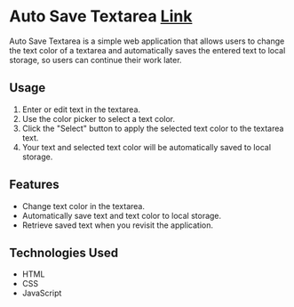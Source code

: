 # Auto Save Textarea  [Link](https://shantanumurdio.github.io/homeAssingment16/)

Auto Save Textarea is a simple web application that allows users to change the text color of a textarea and automatically saves the entered text to local storage, so users can continue their work later.

## Usage

1. Enter or edit text in the textarea.
2. Use the color picker to select a text color.
3. Click the "Select" button to apply the selected text color to the textarea text.
4. Your text and selected text color will be automatically saved to local storage.

## Features

- Change text color in the textarea.
- Automatically save text and text color to local storage.
- Retrieve saved text when you revisit the application.

## Technologies Used

- HTML
- CSS
- JavaScript
